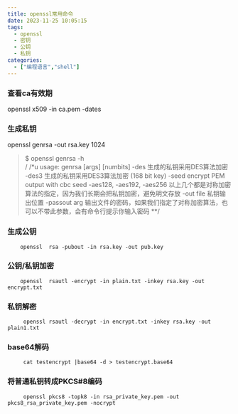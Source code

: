 ```yaml
---
title: openssl常用命令
date: 2023-11-25 10:05:15
tags:
  - openssl
  - 密钥
  - 公钥
  - 私钥
categories:
  - ["编程语言","shell"]
---
```

### 查看ca有效期

 openssl x509 -in ca.pem -dates

### 生成私钥 

 openssl  genrsa -out  rsa.key 1024

> $ openssl genrsa -h       
> /
> /*u
> usage: genrsa [args] [numbits]
>  -des           生成的私钥采用DES算法加密
>   -des3          生成的私钥采用DES3算法加密 (168 bit key)
>    -seed          encrypt PEM output with cbc seed
>     -aes128, -aes192, -aes256
>     以上几个都是对称加密算法的指定，因为我们长期会把私钥加密，避免明文存放
>      -out file       私钥输出位置
>       -passout arg    输出文件的密码，如果我们指定了对称加密算法，也可以不带此参数，会有命令行提示你输入密码
>       **/
### 生成公钥
        openssl  rsa -pubout -in rsa.key -out pub.key
### 公钥/私钥加密
        openssl  rsautl -encrypt -in plain.txt -inkey rsa.key -out encrypt.txt
### 私钥解密
         openssl rsautl -decrypt -in encrypt.txt -inkey rsa.key -out plain1.txt
### base64解码
         cat testencrypt |base64 -d > testencrypt.base64

### 将普通私钥转成PKCS#8编码
         openssl pkcs8 -topk8 -in rsa_private_key.pem -out pkcs8_rsa_private_key.pem -nocrypt
